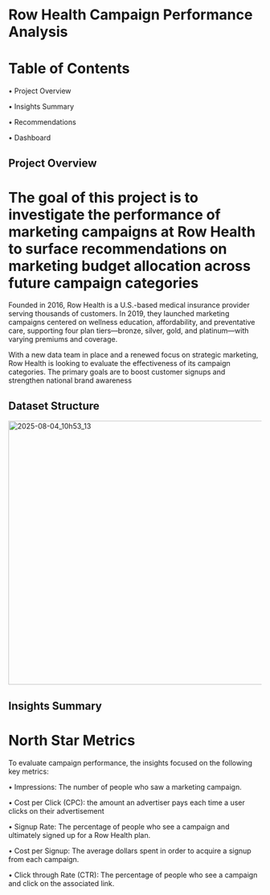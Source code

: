 # Row Health Campaign Performance Analysis

# Table of Contents

• Project Overview

• Insights Summary

• Recommendations

• Dashboard

## Project Overview

# The goal of this project is to investigate the performance of marketing campaigns at Row Health to surface recommendations on marketing budget allocation across future campaign categories

Founded in 2016, Row Health is a U.S.-based medical insurance provider serving thousands of customers. In 2019, they launched marketing campaigns centered on wellness education, affordability, and preventative care, supporting four plan tiers—bronze, silver, gold, and platinum—with varying premiums and coverage.

With a new data team in place and a renewed focus on strategic marketing, Row Health is looking to evaluate the effectiveness of its campaign categories. The primary goals are to boost customer signups and strengthen national brand awareness


## Dataset Structure
<img width="751" height="525" alt="2025-08-04_10h53_13" src="https://github.com/user-attachments/assets/4e2bcf61-f7ae-4db9-b823-cd8f6901055a" />

## Insights Summary

# North Star Metrics
To evaluate campaign performance, the insights focused on the following key metrics:

• Impressions: The number of people who saw a marketing campaign.

• Cost per Click (CPC): the amount an advertiser pays each time a user clicks on their advertisement

• Signup Rate: The percentage of people who see a campaign and ultimately signed up for a Row Health plan.

• Cost per Signup: The average dollars spent in order to acquire a signup from each campaign.

• Click through Rate (CTR): The percentage of people who see a campaign and click on the associated link.


